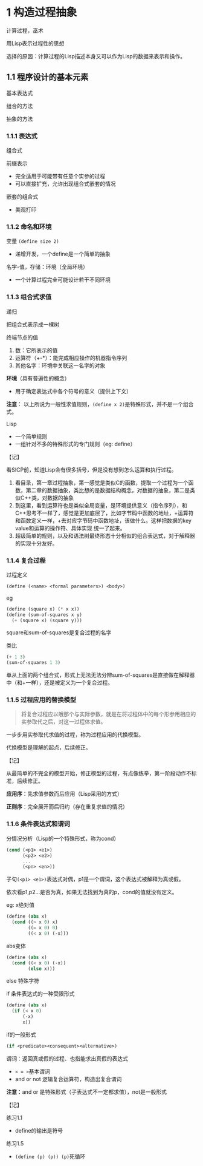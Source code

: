 # 1 构造过程抽象

计算过程，巫术

用Lisp表示过程性的思想

选择的原因：计算过程的Lisp描述本身又可以作为Lisp的数据来表示和操作。

## 1.1 程序设计的基本元素

基本表达式

组合的方法

抽象的方法

### 1.1.1 表达式

组合式

前缀表示

- 完全适用于可能带有任意个实参的过程
- 可以直接扩充，允许出现组合式嵌套的情况

嵌套的组合式

- 美观打印

### 1.1.2 命名和环境

变量 `(define size 2)`

- 递增开发，一个define是一个简单的抽象

名字-值，存储：环境（全局环境）

- 一个计算过程完全可能设计若干不同环境

### 1.1.3 组合式求值

递归

把组合式表示成一棵树

终端节点的值

1. 数：它所表示的值
2. 运算符（+-*）：能完成相应操作的机器指令序列
3. 其他名字：环境中关联这一名字的对象

**环境**（具有普遍性的概念）

- 用于确定表达式中各个符号的意义（提供上下文）

**注意**： 以上所说为一般性求值规则，`(define x 2)`是特殊形式，并不是一个组合式。

Lisp

- 一个简单规则
- 一组针对不多的特殊形式的专门规则（eg: define）

【记】

看SICP前，知道Lisp会有很多括号，但是没有想到怎么运算和执行过程。

1. 看目录，第一章过程抽象，第一感觉是类似C的函数，提取一个过程为一个函数，第二章的数据抽象，类比想的是数据结构概念，对数据的抽象，第二是类似C++类，对数据的抽象
2. 到这里，看到运算符也是类似全局变量，是环境提供意义（指令序列），和C++思考不一样了，感觉是更加底层了，比如字节码中函数的地址，+运算符和函数定义一样，+去对应字节码中函数地址，该做什么。这样把数据的key value和运算的操作符、具体实现 统一了起来。
3. 超级简单的规则，以及和语法树最终形态十分相似的组合表达式，对于解释器的实现十分友好。

### 1.1.4 复合过程

过程定义

```scheme
(define (<name> <formal parameters>) <body>)
```

eg

```scheme
(define (square x) (* x x))
(define (sum-of-squares x y)
  (+ (square x) (square y)))
```

square和sum-of-squares是复合过程的名字

类比

```scheme
(+ 1 3)
(sum-of-squares 1 3)
```

单从上面的两个组合式，形式上无法无法分辨sum-of-squares是直接做在解释器中（和+一样），还是被定义为一个复合过程。

### 1.1.5 过程应用的替换模型

> 将复合过程应以哦那个与实际参数，就是在将过程体中的每个形参用相应的实参取代之后，对这一过程体求值。

一步步用实参取代求值的过程，称为过程应用的代换模型。

代换模型是理解的起点，后续修正。

【记】

从最简单的不完全的模型开始，修正模型的过程，有点像练拳，第一阶段动作不标准，后续修正。

**应用序**：先求值参数而后应用（Lisp采用的方式）

**正则序**：完全展开而后归约（存在重复求值的情况）

### 1.1.6 条件表达式和谓词

分情况分析（Lisp的一个特殊形式，称为cond）

```scheme
(cond (<p1> <e1>)
      (<p2> <e2>)
      ...
      (<pn> <en>))
```

子句`(<p1> <e1>)`表达式对偶，p1是一个谓词，这个表达式被解释为真或假。

依次看p1,p2...是否为真，如果无法找到为真的p，cond的值就没有定义。

eg: x绝对值

```scheme
(define (abs x)
  (cond ((> x 0) x)
        ((= x 0) 0)
        ((< x 0) (-x)))
```

abs变体

```scheme
(define (abs x)
  (cond ((< x 0) (-x))
        (else x)))
```

else 特殊字符

if 条件表达式的一种受限形式

```scheme
(define (abs x)
  (if (< x 0)
      (-x)
      x))
```

if的一般形式

```scheme
(if <predicate><consequent><alternative>)
```

谓词：返回真或假的过程、也指能求出真假的表达式

- `< = >`基本谓词
- and or not 逻辑复合运算符，构造出复合谓词

**注意**：and or 是特殊形式（子表达式不一定都求值），not是一般形式

【记】

练习1.1

- define的输出是符号

练习1.5

- `(define (p) (p)) (p)`死循环

